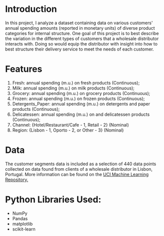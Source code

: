 # Introduction
In this project, I analyze a dataset containing data on various customers' annual spending amounts (reported in monetary units) of diverse product categories for internal structure. One goal of this project is to best describe the variation in the different types of customers that a wholesale distributor interacts with. Doing so would equip the distributor with insight into how to best structure their delivery service to meet the needs of each customer. 

# Features
1. Fresh: annual spending (m.u.) on fresh products (Continuous);                                                                                                                   
2. Milk: annual spending (m.u.) on milk products (Continuous);                                                                                                                     
3. Grocery: annual spending (m.u.) on grocery products (Continuous);
4. Frozen: annual spending (m.u.) on frozen products (Continuous);
5. Detergents_Paper: annual spending (m.u.) on detergents and paper products (Continuous);
6. Delicatessen: annual spending (m.u.) on and delicatessen products (Continuous);
7. Channel: {Hotel/Restaurant/Cafe - 1, Retail - 2} (Nominal)
8. Region: {Lisbon - 1, Oporto - 2, or Other - 3} (Nominal)

# Data
The customer segments data is included as a selection of 440 data points collected on
data found from clients of a wholesale distributor in Lisbon, Portugal. More information can be found on the <a href = "https://archive.ics.uci.edu/ml/datasets/Wholesale+customers">UCI Machine Learning Repository.</a>

# Python Libraries Used:
- NumPy
- Pandas
- matplotlib
- scikit-learn
